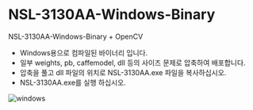# NSL-3130AA-Windows-Binary
NSL-3130AA-Windows-Binary + OpenCV

- Windows용으로 컴파일된 바이너리 입니다.
- 일부 weights, pb, caffemodel, dll 등의 사이즈 문제로 압축하여 배포합니다.
- 압축을 풀고 dll 파일의 위치로 NSL-3130AA.exe 파일을 복사하십시오.
- NSL-3130AA.exe를 실행 하십시오.

![windows](https://user-images.githubusercontent.com/106071093/216857445-c57284ba-67ef-4452-9f7d-8347dea9b7a2.PNG)
